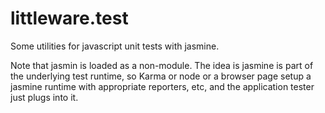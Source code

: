 littleware.test
================

Some utilities for javascript unit tests with jasmine.

Note that jasmin is loaded as a non-module.
The idea is jasmine is part of the underlying
test runtime, so Karma or node or a browser page
setup a jasmine runtime with appropriate reporters, etc, and the application tester just plugs into it.
